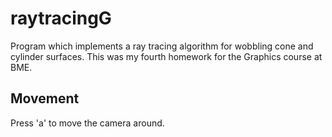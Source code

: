 # raytracingG
Program which implements a ray tracing algorithm for wobbling cone and cylinder surfaces.
This was my fourth homework for the Graphics course at BME.

## Movement
Press 'a' to move the camera around.